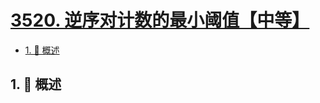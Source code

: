 # [3520. 逆序对计数的最小阈值【中等】](https://github.com/tnotesjs/TNotes.leetcode/tree/main/notes/3520.%20%E9%80%86%E5%BA%8F%E5%AF%B9%E8%AE%A1%E6%95%B0%E7%9A%84%E6%9C%80%E5%B0%8F%E9%98%88%E5%80%BC%E3%80%90%E4%B8%AD%E7%AD%89%E3%80%91)

<!-- region:toc -->

- [1. 📝 概述](#1--概述)

<!-- endregion:toc -->

## 1. 📝 概述
